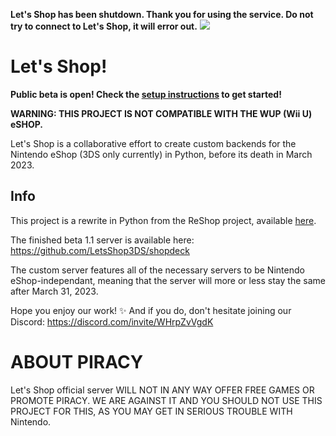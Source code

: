 **Let's Shop has been shutdown. Thank you for using the service. Do not try to connect to Let's Shop, it will error out.**
<img src="https://github.com/LetsShop3DS/LetsShop3DS/blob/main/LetsShop.png?raw=true">

# Let's Shop!
**Public beta is open! Check the [setup instructions](https://github.com/LetsShop3DS/LetsShop3DS/wiki/Connect-to-Let's-Shop!) to get started!**

**WARNING: THIS PROJECT IS NOT COMPATIBLE WITH THE WUP (Wii U) eSHOP.**

Let's Shop is a collaborative effort to create custom backends for the Nintendo eShop (3DS only currently) in Python, before its death in March 2023.

## Info

This project is a rewrite in Python from the ReShop project, available <a href="https://github.com/ReShop-3ds">here</a>.

The finished beta 1.1 server is available here: https://github.com/LetsShop3DS/shopdeck

The custom server features all of the necessary servers to be Nintendo eShop-independant, meaning that the server will more or less stay the same after March 31, 2023.

Hope you enjoy our work! :sparkles: And if you do, don't hesitate joining our Discord: https://discord.com/invite/WHrpZvVgdK

# ABOUT PIRACY

Let's Shop official server WILL NOT IN ANY WAY OFFER FREE GAMES OR PROMOTE PIRACY. WE ARE AGAINST IT AND YOU SHOULD NOT USE THIS PROJECT FOR THIS, AS YOU MAY GET IN SERIOUS TROUBLE WITH Nintendo.
